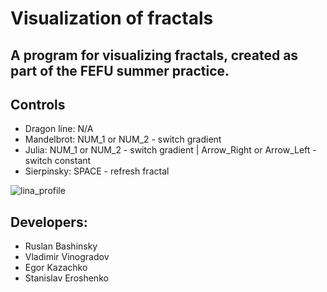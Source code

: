 # Visualization of fractals

## A program for visualizing fractals, created as part of the FEFU summer practice.

## Controls
 - Dragon line: N/A
 - Mandelbrot: NUM_1 or NUM_2 - switch gradient
 - Julia:  NUM_1 or NUM_2 - switch gradient | Arrow_Right or Arrow_Left - switch constant
 - Sierpinsky: SPACE - refresh fractal

![lina_profile](https://user-images.githubusercontent.com/76991612/190839285-d2ff0b7c-3ce5-4207-99d0-7837f055819a.jpg)

## Developers:
 - Ruslan Bashinsky
 - Vladimir Vinogradov
 - Egor Kazachko
 - Stanislav Eroshenko

